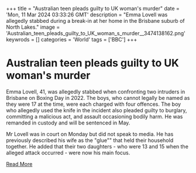 +++
title = "Australian teen pleads guilty to UK woman's murder"
date = 'Mon, 11 Mar 2024 03:33:26 GMT'
description = "Emma Lovell was allegedly stabbed during a break-in at her home in the Brisbane suburb of North Lakes."
image = 'Australian_teen_pleads_guilty_to_UK_woman_s_murder__3474138162.png'
keywrods =  []
categories = 'World'
tags = ['BBC']
+++

# Australian teen pleads guilty to UK woman's murder

Emma Lovell, 41, was allegedly stabbed when confronting two intruders in Brisbane on Boxing Day in 2022.
The boys, who cannot legally be named as they were 17 at the time, were each charged with four offences.
The boy who allegedly used the knife in the incident also pleaded guilty to burglary, committing a malicious act, and assault occasioning bodily harm.
He was remanded in custody and will be sentenced in May.

Mr Lovell was in court on Monday but did not speak to media.
He has previously described his wife as the <bb>"glue<bb>"" that held their household together.
He added that their two daughters - who were 13 and 15 when the alleged attack occurred - were now his main focus.


[Read More](https://www.bbc.co.uk/news/world-australia-68508427)
